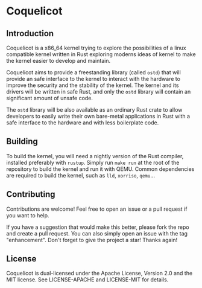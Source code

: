 # Coquelicot

## Introduction

Coquelicot is a x86_64 kernel trying to explore the possibilities of a linux
compatible kernel written in Rust exploring moderns ideas of kernel to make
the kernel easier to develop and maintain.

Coquelicot aims to provide a freestanding library (called `ostd`) that will
provide an safe interface to the kernel to interact with the hardware to improve
the security and the stability of the kernel. The kernel and its drivers will
be written in safe Rust, and only the `ostd` library will contain an
significant amount of unsafe code.

The `ostd` library will be also available as an ordinary Rust crate to allow
developers to easily write their own bare-metal applications in Rust with a
safe interface to the hardware and with less boilerplate code.

## Building

To build the kernel, you will need a nightly version of the Rust compiler,
installed preferably with `rustup`. Simply run `make run` at the root of the
repository to build the kernel and run it with QEMU. Common dependencies are
required to build the kernel, such as `lld`, `xorriso`, `qemu`...

## Contributing

Contributions are welcome! Feel free to open an issue or a pull request if you
want to help.

If you have a suggestion that would make this better, please fork the repo and
create a pull request. You can also simply open an issue with the tag
"enhancement". Don't forget to give the project a star! Thanks again!

## License

Coquelicot is dual-licensed under the Apache License, Version 2.0 and the MIT
license. See LICENSE-APACHE and LICENSE-MIT for details.
